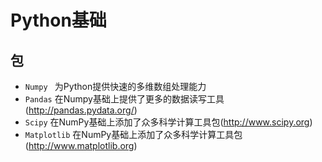 # Python基础

## 包

* `Numpy ` 为Python提供快速的多维数组处理能力
* `Pandas` 在Numpy基础上提供了更多的数据读写工具(http://pandas.pydata.org/)
* `Scipy` 在NumPy基础上添加了众多科学计算工具包(http://www.scipy.org)
* `Matplotlib` 在NumPy基础上添加了众多科学计算工具包(http://www.matplotlib.org)



